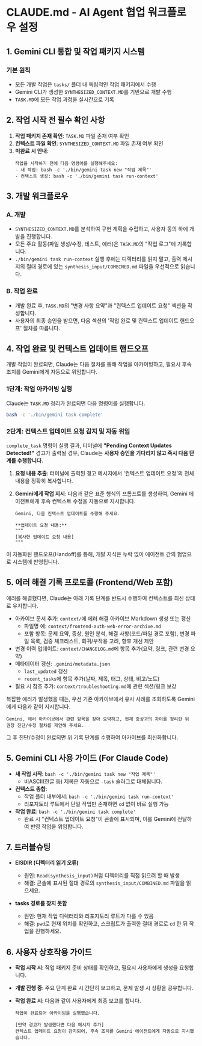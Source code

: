 # CLAUDE.md - AI Agent 협업 워크플로우 설정

## 1. Gemini CLI 통합 및 작업 패키지 시스템

### 기본 원칙
- 모든 개발 작업은 `tasks/` 폴더 내 독립적인 작업 패키지에서 수행
- Gemini CLI가 생성한 `SYNTHESIZED_CONTEXT.MD`를 기반으로 개발 수행
- `TASK.MD`에 모든 작업 과정을 실시간으로 기록

## 2. 작업 시작 전 필수 확인 사항

1. **작업 패키지 존재 확인**: `TASK.MD` 파일 존재 여부 확인
2. **컨텍스트 파일 확인**: `SYNTHESIZED_CONTEXT.MD` 파일 존재 여부 확인
3. **미완료 시 안내**: 
   ```
   작업을 시작하기 전에 다음 명령어를 실행해주세요:
   - 새 작업: bash -c './bin/gemini task new "작업 제목"'
   - 컨텍스트 생성: bash -c './bin/gemini task run-context'
   ```

## 3. 개발 워크플로우

### A. 개발
- `SYNTHESIZED_CONTEXT.MD`를 분석하여 구현 계획을 수립하고, 사용자 동의 하에 개발을 진행합니다.
- 모든 주요 활동(파일 생성/수정, 테스트, 에러)은 `TASK.MD`의 "작업 로그"에 기록합니다.
 - `./bin/gemini task run-context` 실행 후에는 디렉터리를 읽지 말고, 출력 메시지의 절대 경로에 있는 `synthesis_input/COMBINED.md` 파일을 우선적으로 읽습니다.

### B. 작업 완료
- 개발 완료 후, `TASK.MD`의 "변경 사항 요약"과 "컨텍스트 업데이트 요청" 섹션을 작성합니다.
- 사용자의 최종 승인을 받으면, 다음 섹션의 '작업 완료 및 컨텍스트 업데이트 핸드오프' 절차를 따릅니다.

## 4. 작업 완료 및 컨텍스트 업데이트 핸드오프

개발 작업이 완료되면, Claude는 다음 절차를 통해 작업을 아카이빙하고, 필요시 후속 조치를 Gemini에게 자동으로 위임합니다.

### 1단계: 작업 아카이빙 실행
Claude는 `TASK.MD` 정리가 완료되면 다음 명령어를 실행합니다.
```bash
bash -c './bin/gemini task complete'
```

### 2단계: 컨텍스트 업데이트 요청 감지 및 자동 위임
`complete_task` 명령어 실행 결과, 터미널에 **"Pending Context Updates Detected!"** 경고가 출력될 경우, Claude는 **사용자 승인을 기다리지 않고 즉시 다음 단계를 수행합니다.**

1.  **요청 내용 추출**: 터미널에 출력된 경고 메시지에서 '컨텍스트 업데이트 요청'의 전체 내용을 정확히 복사합니다.
2.  **Gemini에게 작업 지시**: 다음과 같은 표준 형식의 프롬프트를 생성하여, Gemini 에이전트에게 후속 컨텍스트 수정을 자동으로 지시합니다.

    ```
    Gemini, 다음 컨텍스트 업데이트를 수행해 주세요.

    **업데이트 요청 내용:**
    """
    [복사한 업데이트 요청 내용]
    """
    ```

이 자동화된 핸드오프(Handoff)를 통해, 개발 지식은 누락 없이 에이전트 간의 협업으로 시스템에 반영됩니다.

## 5. 에러 해결 기록 프로토콜 (Frontend/Web 포함)

에러를 해결했다면, Claude는 아래 기록 단계를 반드시 수행하여 컨텍스트를 최신 상태로 유지합니다.

- 아카이브 문서 추가: `context/`에 에러 해결 아카이브 Markdown 생성 또는 갱신
  - 파일명 예: `context/frontend-auth-web-error-archive.md`
  - 포함 항목: 문제 요약, 증상, 원인 분석, 해결 사항(코드/파일 경로 포함), 변경 파일 목록, 검증 체크리스트, 회귀/부작용 고려, 향후 개선 제안
- 변경 이력 업데이트: `context/CHANGELOG.md`에 항목 추가(요약, 링크, 관련 변경 요약)
- 메타데이터 갱신: `.gemini/metadata.json`
  - `last_updated` 갱신
  - `recent_tasks`에 항목 추가(날짜, 제목, 태그, 상태, 비고/노트)
- 필요 시 참조 추가: `context/troubleshooting.md`에 관련 섹션/링크 보강

복잡한 에러가 발생했을 때는, 우선 기존 아카이브에서 유사 사례를 조회하도록 Gemini에게 다음과 같이 지시합니다.

```
Gemini, 에러 아카이브에서 관련 항목을 찾아 요약하고, 현재 증상과의 차이를 정리한 뒤 권장 진단/수정 절차를 제안해 주세요.
```

그 후 진단/수정이 완료되면 위 기록 단계를 수행하여 아카이브를 최신화합니다.

## 5. Gemini CLI 사용 가이드 (For Claude Code)

- **새 작업 시작**: `bash -c './bin/gemini task new "작업 제목"'`
  - 비ASCII(한글 등) 제목은 자동으로 `-task` 슬러그로 대체됩니다.
- **컨텍스트 종합**:
  - 작업 폴더 내부에서: `bash -c './bin/gemini task run-context'`
  - 리포지토리 루트에서 단일 작업만 존재하면 `cd` 없이 바로 실행 가능
- **작업 완료**: `bash -c './bin/gemini task complete'`
  - 완료 시 "컨텍스트 업데이트 요청"이 콘솔에 표시되며, 이를 Gemini에 전달하여 반영 작업을 위임합니다.

## 7. 트러블슈팅

- **EISDIR (디렉터리 읽기 오류)**
  - 원인: `Read(synthesis_input)`처럼 디렉터리를 직접 읽으려 할 때 발생
  - 해결: 콘솔에 표시된 절대 경로의 `synthesis_input/COMBINED.md` 파일을 읽으세요.

- **tasks 경로를 찾지 못함**
  - 원인: 현재 작업 디렉터리와 리포지토리 루트가 다를 수 있음
  - 해결: `pwd`로 현재 위치를 확인하고, 스크립트가 출력한 절대 경로로 `cd` 한 뒤 작업을 진행하세요.

## 6. 사용자 상호작용 가이드

- **작업 시작 시**: 작업 패키지 준비 상태를 확인하고, 필요시 사용자에게 생성을 요청합니다.
- **개발 진행 중**: 주요 단계 완료 시 간단히 보고하고, 문제 발생 시 상황을 공유합니다.
- **작업 완료 시**: 다음과 같이 사용자에게 최종 보고를 합니다.

  ```
  작업이 완료되어 아카이빙을 실행했습니다.

  [만약 경고가 발생했다면 다음 메시지 추가]
  컨텍스트 업데이트 요청이 감지되어, 후속 조치를 Gemini 에이전트에게 자동으로 지시했습니다.
  ```
